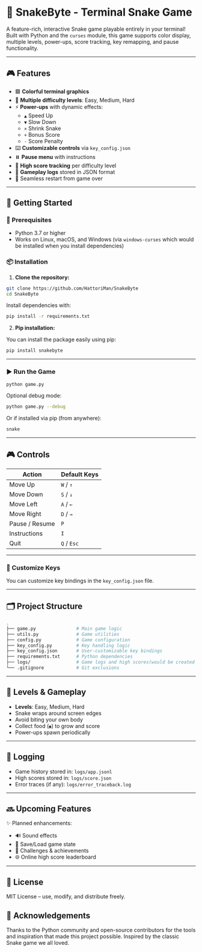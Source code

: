 # 🐍 SnakeByte - Terminal Snake Game

A feature-rich, interactive Snake game playable entirely in your terminal! Built with Python and the `curses` module, this game supports color display, multiple levels, power-ups, score tracking, key remapping, and pause functionality.

---

## 🎮 Features

- 🟩 **Colorful terminal graphics**
- 🧠 **Multiple difficulty levels**: Easy, Medium, Hard
- ⚡ **Power-ups** with dynamic effects:
  - `▲` Speed Up
  - `▼` Slow Down
  - `×` Shrink Snake
  - `+` Bonus Score
  - `-` Score Penalty
- ⌨️ **Customizable controls** via `key_config.json`
- ⏸️ **Pause menu** with instructions
- 💾 **High score tracking** per difficulty level
- 📜 **Gameplay logs** stored in JSON format
- 🔁 Seamless restart from game over

---

## 🚀 Getting Started

### 🔧 Prerequisites

- Python 3.7 or higher
- Works on Linux, macOS, and Windows (via `windows-curses` which would be installed when you install dependencies)

### 📦 Installation

1. **Clone the repository:**

```bash
git clone https://github.com/HattoriMan/SnakeByte
cd SnakeByte
```

Install dependencies with:

```bash
pip install -r requirements.txt
```

2. **Pip installation:**

You can install the package easily using pip:

```bash
pip install snakebyte
```

---

### ▶️ Run the Game

```bash
python game.py
````

Optional debug mode:

```bash
python game.py --debug
```

Or if installed via pip (from anywhere):

```bash
snake
```

---

## 🎮 Controls

| **Action**     | **Default Keys** |
| -------------- | ---------------- |
| Move Up        | `W` / `↑`        |
| Move Down      | `S` / `↓`        |
| Move Left      | `A` / `←`        |
| Move Right     | `D` / `→`        |
| Pause / Resume | `P`              |
| Instructions   | `I`              |
| Quit           | `Q` / `Esc`      |

---

### 🔧 Customize Keys

You can customize key bindings in the `key_config.json` file.

---

## 🗂️ Project Structure

```bash
.
├── game.py               # Main game logic
├── utils.py              # Game utilities
├── config.py             # Game configuration
├── key_config.py         # Key handling logic
├── key_config.json       # User-customizable key bindings
├── requirements.txt      # Python dependencies
├── logs/                 # Game logs and high scores(would be created once you run the game)
└── .gitignore            # Git exclusions
```

---

## 🧪 Levels & Gameplay

* **Levels**: Easy, Medium, Hard
* Snake wraps around screen edges
* Avoid biting your own body
* Collect food (`◉`) to grow and score
* Power-ups spawn periodically

---

## 📝 Logging

* Game history stored in: `logs/app.jsonl`
* High scores stored in: `logs/score.json`
* Error traces (if any): `logs/error_traceback.log`

---

## 🔜 Upcoming Features

✨ Planned enhancements:

* 🔊 Sound effects
* 💾 Save/Load game state
* 🧩 Challenges & achievements
* 🌐 Online high score leaderboard

---

## 📄 License

MIT License – use, modify, and distribute freely.


## 🙌 Acknowledgements

Thanks to the Python community and open-source contributors for the tools and inspiration that made this project possible. Inspired by the classic Snake game we all loved.
